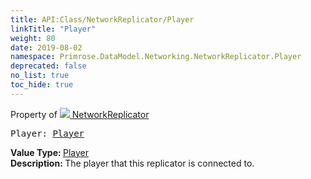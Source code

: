 ```yaml
---
title: API:Class/NetworkReplicator/Player
linkTitle: "Player"
weight: 80
date: 2019-08-02
namespace: Primrose.DataModel.Networking.NetworkReplicator.Player
deprecated: false
no_list: true
toc_hide: true
---
```

Property of <a href="/docs/api-reference/Class/NetworkReplicator"><img src="/icons/silk/connect.png"/>&nbsp;NetworkReplicator</a>
<pre class="method-declaration">
Player: <a class="type" href="/docs/api-reference/Class/Player">Player</a></pre>
<b>Value Type: </b>
<a class="type" href="/docs/api-reference/Class/Player">Player</a>
<br/>
<b>Description: </b>
The player that this replicator is connected to.

